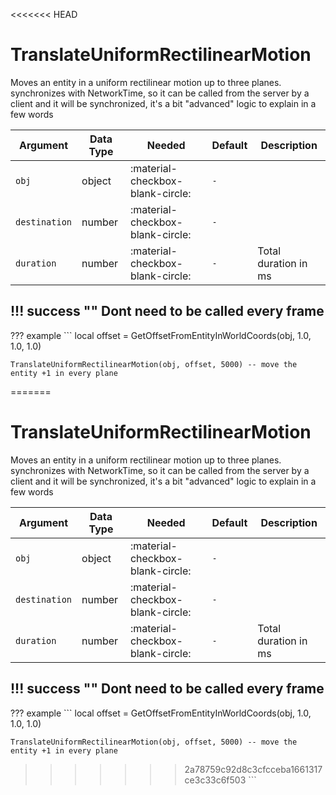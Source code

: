 <<<<<<< HEAD
# TranslateUniformRectilinearMotion
Moves an entity in a uniform rectilinear motion up to three planes.
synchronizes with NetworkTime, so it can be called from the server by a client and it will be synchronized, it's a bit "advanced" logic to explain in a few words

| Argument              | Data Type                            | Needed                    | Default         | Description
| ----------------------| ------------------------------------ | ------------------------- |-----------------|-------------
| `obj`                | object | :material-checkbox-blank-circle: | `-` |
| `destination`                | number | :material-checkbox-blank-circle: | `-` |
| `duration`                | number | :material-checkbox-blank-circle: | `-` | Total duration in ms

!!! success ""
    Dont need to be called every frame
---
??? example
    ```
    local offset = GetOffsetFromEntityInWorldCoords(obj, 1.0, 1.0, 1.0)

    TranslateUniformRectilinearMotion(obj, offset, 5000) -- move the entity +1 in every plane
=======
# TranslateUniformRectilinearMotion
Moves an entity in a uniform rectilinear motion up to three planes.
synchronizes with NetworkTime, so it can be called from the server by a client and it will be synchronized, it's a bit "advanced" logic to explain in a few words

| Argument              | Data Type                            | Needed                    | Default         | Description
| ----------------------| ------------------------------------ | ------------------------- |-----------------|-------------
| `obj`                | object | :material-checkbox-blank-circle: | `-` |
| `destination`                | number | :material-checkbox-blank-circle: | `-` |
| `duration`                | number | :material-checkbox-blank-circle: | `-` | Total duration in ms

!!! success ""
    Dont need to be called every frame
---
??? example
    ```
    local offset = GetOffsetFromEntityInWorldCoords(obj, 1.0, 1.0, 1.0)

    TranslateUniformRectilinearMotion(obj, offset, 5000) -- move the entity +1 in every plane
>>>>>>> 2a78759c92d8c3cfcceba1661317ce3c33c6f503
    ```
